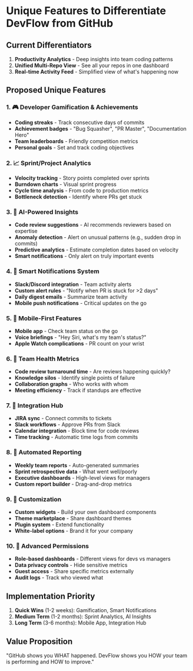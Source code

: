 # Unique Features to Differentiate DevFlow from GitHub

## Current Differentiators
1. **Productivity Analytics** - Deep insights into team coding patterns
2. **Unified Multi-Repo View** - See all your repos in one dashboard
3. **Real-time Activity Feed** - Simplified view of what's happening now

## Proposed Unique Features

### 1. 🎮 Developer Gamification & Achievements
- **Coding streaks** - Track consecutive days of commits
- **Achievement badges** - "Bug Squasher", "PR Master", "Documentation Hero"
- **Team leaderboards** - Friendly competition metrics
- **Personal goals** - Set and track coding objectives

### 2. 📈 Sprint/Project Analytics
- **Velocity tracking** - Story points completed over sprints
- **Burndown charts** - Visual sprint progress
- **Cycle time analysis** - From code to production metrics
- **Bottleneck detection** - Identify where PRs get stuck

### 3. 🤖 AI-Powered Insights
- **Code review suggestions** - AI recommends reviewers based on expertise
- **Anomaly detection** - Alert on unusual patterns (e.g., sudden drop in commits)
- **Predictive analytics** - Estimate completion dates based on velocity
- **Smart notifications** - Only alert on truly important events

### 4. 🔔 Smart Notifications System
- **Slack/Discord integration** - Team activity alerts
- **Custom alert rules** - "Notify when PR is stuck for >2 days"
- **Daily digest emails** - Summarize team activity
- **Mobile push notifications** - Critical updates on the go

### 5. 📱 Mobile-First Features
- **Mobile app** - Check team status on the go
- **Voice briefings** - "Hey Siri, what's my team's status?"
- **Apple Watch complications** - PR count on your wrist

### 6. 🎯 Team Health Metrics
- **Code review turnaround time** - Are reviews happening quickly?
- **Knowledge silos** - Identify single points of failure
- **Collaboration graphs** - Who works with whom
- **Meeting efficiency** - Track if standups are effective

### 7. 🔄 Integration Hub
- **JIRA sync** - Connect commits to tickets
- **Slack workflows** - Approve PRs from Slack
- **Calendar integration** - Block time for code reviews
- **Time tracking** - Automatic time logs from commits

### 8. 📝 Automated Reporting
- **Weekly team reports** - Auto-generated summaries
- **Sprint retrospective data** - What went well/poorly
- **Executive dashboards** - High-level views for managers
- **Custom report builder** - Drag-and-drop metrics

### 9. 🎨 Customization
- **Custom widgets** - Build your own dashboard components
- **Theme marketplace** - Share dashboard themes
- **Plugin system** - Extend functionality
- **White-label options** - Brand it for your company

### 10. 🔐 Advanced Permissions
- **Role-based dashboards** - Different views for devs vs managers
- **Data privacy controls** - Hide sensitive metrics
- **Guest access** - Share specific metrics externally
- **Audit logs** - Track who viewed what

## Implementation Priority
1. **Quick Wins** (1-2 weeks): Gamification, Smart Notifications
2. **Medium Term** (1-2 months): Sprint Analytics, AI Insights
3. **Long Term** (3-6 months): Mobile App, Integration Hub

## Value Proposition
"GitHub shows you WHAT happened. DevFlow shows you HOW your team is performing and HOW to improve."